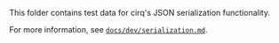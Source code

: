 This folder contains test data for cirq's JSON serialization functionality.

For more information, see [`docs/dev/serialization.md`](/docs/dev/serialization.md).
